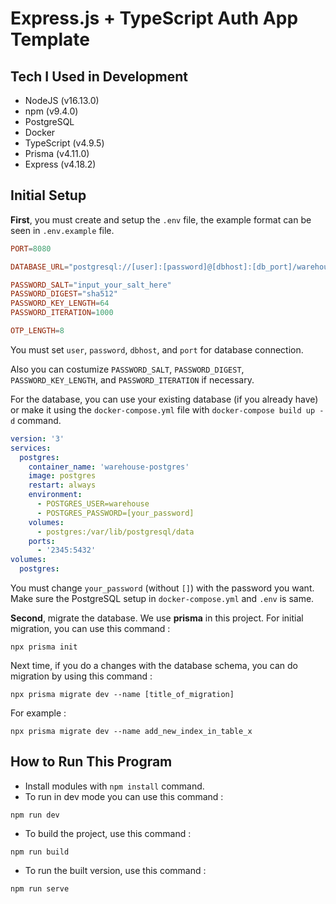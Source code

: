 # Express.js + TypeScript Auth App Template

## Tech I Used in Development
- NodeJS (v16.13.0)
- npm (v9.4.0)
- PostgreSQL
- Docker
- TypeScript (v4.9.5)
- Prisma (v4.11.0)
- Express (v4.18.2)

## Initial Setup

**First**, you must create and setup the `.env` file, the example format can be seen in `.env.example` file.

```toml
PORT=8080

DATABASE_URL="postgresql://[user]:[password]@[dbhost]:[db_port]/warehouse?schema=public"

PASSWORD_SALT="input_your_salt_here"
PASSWORD_DIGEST="sha512"
PASSWORD_KEY_LENGTH=64
PASSWORD_ITERATION=1000

OTP_LENGTH=8
```
You must set `user`, `password`, `dbhost`, and `port` for database connection.

Also you can costumize `PASSWORD_SALT`, `PASSWORD_DIGEST`, `PASSWORD_KEY_LENGTH`, and `PASSWORD_ITERATION` if necessary.

For the database, you can use your existing database (if you already have) or make it using the `docker-compose.yml` file with `docker-compose build up -d` command.
```yml
version: '3'
services:
  postgres:
    container_name: 'warehouse-postgres'
    image: postgres
    restart: always
    environment:
      - POSTGRES_USER=warehouse
      - POSTGRES_PASSWORD=[your_password]
    volumes:
      - postgres:/var/lib/postgresql/data
    ports:
      - '2345:5432'
volumes:
  postgres:

```
You must change `your_password` (without `[]`) with the password you want. Make sure the PostgreSQL setup in `docker-compose.yml` and `.env` is same.

**Second**, migrate the database. We use **prisma** in this project. For initial migration, you can use this command :
```
npx prisma init
```

Next time, if you do a changes with the database schema, you can do migration by using this command :
```
npx prisma migrate dev --name [title_of_migration]
```
For example :
```
npx prisma migrate dev --name add_new_index_in_table_x
```


## How to Run This Program
- Install modules with `npm install` command.
- To run in dev mode you can use this command :
```commandLine
npm run dev
```
- To build the project, use this command :
```commanLine
npm run build
```
- To run the built version, use this command :
```commandLine
npm run serve
```
